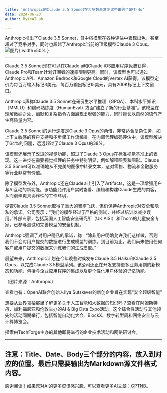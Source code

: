 ```yaml
---
title: 'Anthropic的Claude 3.5 Sonnet在大多数基准测试中击败了GPT-4o'
date: 2024-06-23
author: ByteAILab

---
```


Anthropic推出了Claude 3.5 Sonnet，其中档模型在各种评估中表现出色，甚至超过了竞争对手，同时也超越了Anthropic当前的顶级模型Claude 3 Opus。![图片](https://www.artificialintelligence-news.com/wp-content/uploads/sites/9/2024/06/anthropic-claude-3.5-sonnet-ai-artificial-intelligence-model-benchmarks.jpg){ width=50% }

---
Claude 3.5 Sonnet现在可以在Claude.ai和Claude iOS应用程序免费获得，Claude Pro和Team计划订阅者的速率限制更高。同时，该模型也可以通过Anthropic API、Amazon Bedrock和Google Cloud的Vertex AI获得。该模型定价为每百万输入标记3美元，每百万输出标记15美元，具有200K标记上下文窗口。

Anthropic声称Claude 3.5 Sonnet在研究生水平推理（GPQA）、本科水平知识（MMLU）和编码熟练度（HumanEval）方面“建立了新的行业基准”。该模型在理解微妙之处、幽默和复杂指令方面展现出增强的能力，同时擅长以自然的语气产生高质量内容。

Claude 3.5 Sonnet的运行速度是Claude 3 Opus的两倍，非常适合复杂任务，如上下文敏感的客户支持和多步骤工作流编排。在内部代理编码评估中，该模型解决了64%的问题，远远超过了Claude 3 Opus的38%。

该模型还展示了改进的视觉功能，超过了Claude 3 Opus在标准视觉基准上的表现。这一进步在需要视觉推理的任务中特别明显，例如解释图表和图形。Claude 3.5 Sonnet可以准确地从不完美的图像中转录文本，这对零售、物流和金融服务等行业非常有价值。

除了模型发布外，Anthropic还在Claude.ai上引入了Artifacts，这是一项增强用户与AI互动的新功能。该功能允许用户实时查看、编辑和构建Claude生成的内容，从而创建更具协作性的工作环境。

尽管Claude 3.5 Sonnet取得了重大的智能飞跃，但仍保持Anthropic对安全和隐私的承诺。公司表示：“我们的模型经过了严格的测试，并经过培训以减少误用。”外部专家，包括英国人工智能安全研究所（UK AISI）和Thorn的儿童安全专家，已参与测试和完善模型的安全机制。

Anthropic强调了对用户隐私的承诺，称：“除非用户明确允许我们这样做，否则我们不会对用户提交的数据进行生成模型的训练。到目前为止，我们尚未使用任何客户或用户提交的数据来训练我们的生成模型。”

展望未来，Anthropic计划在今年晚些时候发布Claude 3.5 Haiku和Claude 3.5 Opus，以完成Claude 3.5模型系列。该公司还正在开发支持更多业务用例的新模态和功能，包括与企业应用程序的集成以及更个性化用户体验的记忆功能。

（图片来源：Anthropic）

查看也有：OpenAI联合创始人Ilya Sutskever的新创企业旨在实现“安全超级智能”

想要从业界领袖那里了解更多关于人工智能和大数据的知识吗？查看在阿姆斯特丹、加利福尼亚和伦敦举办的AI & Big Data Expo活动。这个综合性活动与其他领先的活动同期举行，包括智能自动化大会、BlockX、数字转型周和网络安全与云计算博览会。

探索由TechForge主办的其他即将举行的企业技术活动和网络研讨会。

---

注意：Title、Date、Body三个部分的内容，放入到对应的位置。最后只需要输出为Markdown源文件格式内容。
---
感谢阅读！如果您对AI的更多资讯感兴趣，可以查看更多AI文章：[GPTNB](https://gptnb.com)。